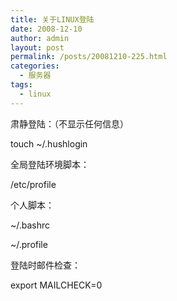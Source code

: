 ```yaml
---
title: 关于LINUX登陆
date: 2008-12-10
author: admin
layout: post
permalink: /posts/20081210-225.html
categories:
  - 服务器
tags:
  - linux
---
```

肃静登陆：（不显示任何信息）

touch ~/.hushlogin

全局登陆环境脚本：

/etc/profile

个人脚本：

~/.bashrc

~/.profile

登陆时邮件检查：

export MAILCHECK=0